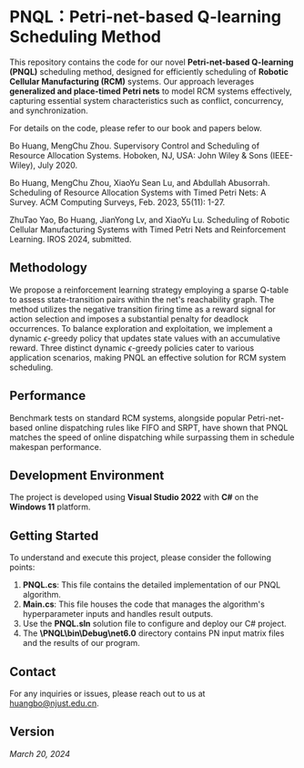 # PNQL：Petri-net-based Q-learning Scheduling Method

This repository contains the code for our novel **Petri-net-based Q-learning (PNQL)** scheduling method, designed for efficiently scheduling of **Robotic Cellular Manufacturing (RCM)** systems. Our approach leverages **generalized and place-timed Petri nets** to model RCM systems effectively, capturing essential system characteristics such as conflict, concurrency, and synchronization.

For details on the code, please refer to our book and papers below.

Bo Huang, MengChu Zhou. Supervisory Control and Scheduling of Resource Allocation Systems. Hoboken, NJ, USA: John Wiley & Sons (IEEE-Wiley), July 2020.

Bo Huang, MengChu Zhou, XiaoYu Sean Lu, and Abdullah Abusorrah. Scheduling of Resource Allocation Systems with Timed Petri Nets: A Survey. ACM Computing Surveys, Feb. 2023, 55(11): 1-27.

ZhuTao Yao, Bo Huang, JianYong Lv, and XiaoYu Lu. Scheduling of Robotic Cellular Manufacturing Systems with Timed Petri Nets and Reinforcement Learning. IROS 2024, submitted.

## Methodology

We propose a reinforcement learning strategy employing a sparse Q-table to assess state-transition pairs within the net's reachability graph. The method utilizes the negative transition firing time as a reward signal for action selection and imposes a substantial penalty for deadlock occurrences. To balance exploration and exploitation, we implement a dynamic $\epsilon$-greedy policy that updates state values with an accumulative reward. Three distinct dynamic $\epsilon$-greedy policies cater to various application scenarios, making PNQL an effective solution for RCM system scheduling.

## Performance

Benchmark tests on standard RCM systems, alongside popular Petri-net-based online dispatching rules like FIFO and SRPT, have shown that PNQL matches the speed of online dispatching while surpassing them in schedule makespan performance.

## Development Environment

The project is developed using **Visual Studio 2022** with **C#** on the **Windows 11** platform.

## Getting Started

To understand and execute this project, please consider the following points:

1. **PNQL.cs**: This file contains the detailed implementation of our PNQL algorithm.
2. **Main.cs**: This file houses the code that manages the algorithm's hyperparameter inputs and handles result outputs.
3. Use the **PNQL.sln** solution file to configure and deploy our C# project.
4. The **\PNQL\bin\Debug\net6.0** directory contains  PN input matrix files and the results of our program.

## Contact

For any inquiries or issues, please reach out to us at [huangbo@njust.edu.cn](mailto:huangbo@njust.edu.cn).

## Version

*March 20, 2024*
